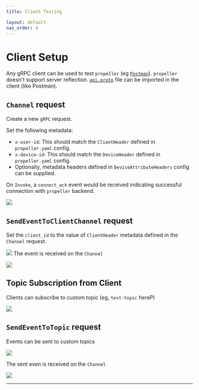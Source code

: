 ```yaml
---
title: Client Testing

layout: default
nav_order: 4
---
```

# Client Setup

Any gRPC client can be used to test `propeller` (eg [`Postman`](https://www.postman.com/)). `propeller` doesn't support server reflection. [`api.proto`](https://github.com/CRED-CLUB/propeller/blob/main/proto/push/v1/api.proto) file can be imported in the client (like Postman).

## `Channel` request
Create a new `gRPC` request.

Set the following metadata:
- `x-user-id`: This should match the `ClientHeader` defined in `propeller.yaml` config.
- `x-device-id`: This should match the `DeviceHeader` defined in `propeller.yaml` config.
- Optionally, metadata headers defined in `DeviceAttributeHeaders` config can be supplied.

On `Invoke`, a `connect_ack` event would be received indicating successful connection with `propeller` backend.

![](https://i.ibb.co/hLm9y8B/Screenshot-2024-11-25-at-8-38-03-AM.png)

## `SendEventToClientChannel` request

Set the `client_id` to the value of `ClientHeader` metadata defined in the `Channel` request.

![](https://i.ibb.co/cwZt3dk/Screenshot-2024-11-25-at-8-39-04-AM.png)
The event is received on the `Channel`

![](https://i.ibb.co/8Ppc6bz/Screenshot-2024-11-25-at-8-40-07-AM.png)
## Topic Subscription from Client

Clients can subscribe to custom topic (eg, `test-topic` hereP)

![](https://i.ibb.co/xLNBgYH/Screenshot-2024-11-25-at-9-12-46-AM.png)

## `SendEventToTopic` request

Events can be sent to custom topics

![](https://i.ibb.co/vPVTp38/Screenshot-2024-11-25-at-8-42-14-AM.png)

The sent even is received on the `Channel`

![](https://i.ibb.co/F3j43Kn/Screenshot-2024-11-25-at-8-42-44-AM.png)

----

